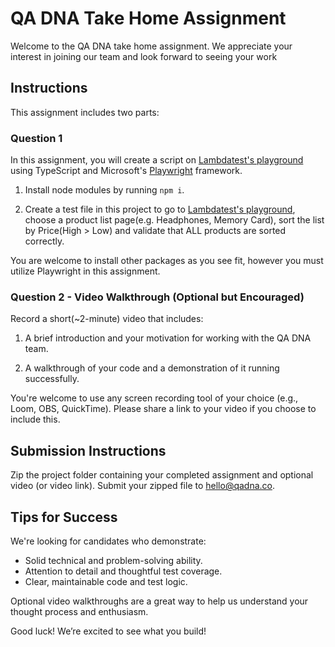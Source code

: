 # QA DNA Take Home Assignment

Welcome to the QA DNA take home assignment. We appreciate your interest in joining our team and look forward to seeing your work

## Instructions

This assignment includes two parts:


### Question 1

In this assignment, you will create a script on [Lambdatest's playground](https://ecommerce-playground.lambdatest.io/) using TypeScript and Microsoft's [Playwright](https://playwright.dev/) framework. 

1. Install node modules by running `npm i`.

2. Create a test file in this project to go to [Lambdatest's playground](https://ecommerce-playground.lambdatest.io/), choose a product list page(e.g. Headphones, Memory Card), sort the list by Price(High > Low) and validate that ALL products are sorted correctly.

You are welcome to install other packages as you see fit, however you must utilize Playwright in this assignment.

### Question 2 - Video Walkthrough (Optional but Encouraged)

Record a short(~2-minute) video that includes:

1. A brief introduction and your motivation for working with the QA DNA team.

2. A walkthrough of your code and a demonstration of it running successfully.

You're welcome to use any screen recording tool of your choice (e.g., Loom, OBS, QuickTime). Please share a link to your video if you choose to include this.

## Submission Instructions

Zip the project folder containing your completed assignment and optional video (or video link). Submit your zipped file to hello@qadna.co.

## Tips for Success

We're looking for candidates who demonstrate:

* Solid technical and problem-solving ability.
* Attention to detail and thoughtful test coverage.
* Clear, maintainable code and test logic.

Optional video walkthroughs are a great way to help us understand your thought process and enthusiasm.

Good luck! We’re excited to see what you build!